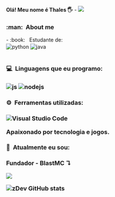 **Olá! Meu nome é Thales 🖐️** - ![](https://komarev.com/ghpvc/?username=zDevDevz&color=006bed)

<h3> :man: &nbsp;About me </h3>
- :book: &nbsp; Estudante de:
<div style="display: inline_block">
<img align="center" alt="python" src="https://img.shields.io/badge/Python-14354C?style=for-the-badge&logo=python&logoColor=white" />
<img align="center" alt="java" src="https://img.shields.io/badge/Java-ED8B00?style=for-the-badge&logo=java&logoColor=white" />
</div><br/>

<h3> 💻 &nbsp;Linguagens que eu programo: <h3>
  <img align="center" alt="js" src="https://img.shields.io/badge/JavaScript-F7DF1E?style=for-the-badge&logo=javascript&logoColor=black" />
  <img align="center" alt="nodejs" src="https://img.shields.io/badge/Node.js-43853D?style=for-the-badge&logo=node.js&logoColor=white" />
</div><br/>

<h3> ⚙️ &nbsp;Ferramentas utilizadas:<h3>

![Visual Studio Code](https://img.shields.io/badge/-Visual%20Studio%20Code-333333?style=flat&logo=visual-studio-code&logoColor=007ACC)

Apaixonado por tecnologia e jogos.

<h3> 🚀 &nbsp;Atualmente eu sou:<h3>

**Fundador - BlastMC**
↴

<p align="left">
  <a href="https://dsc.gg/blastmc" alt="Discord">
    <img src="https://img.shields.io/badge/-Discord-6610F2?style=for-the-badge&logo=Discord&logoColor=FFFFFF&link=https://dsc.gg/blastmc"/>
  </a>
</p>

![zDev GitHub stats](https://github-readme-stats.vercel.app/api?username=zDevDevz&show_icons=true&theme=dracula&count_private=true)

